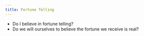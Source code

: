 ```yaml
---
title: Fortune Telling
---
```


- Do I believe in fortune telling? 
- Do we will ourselves to believe the fortune we receive is real?